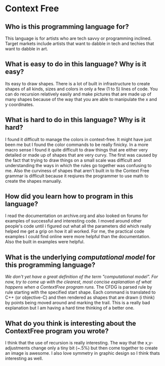 # Context Free

##  Who is this programming language for?
This language is for artists who are tech savvy or programming inclined. Target markets include artists that want to dabble in tech and techies that want to dabble in art.


## What is easy to do in this language? Why is it easy?
Its easy to draw shapes. There is a lot of built in infrastructure to create shapes of all kinds, sizes and colors in only a few (1 to 5) lines of code. You can do recursion relatively easily and make pictures that are made up of many shapes because of the way that you are able to manipulate the x and y coordinates.


## What is hard to do in this language? Why is it hard?
I found it difficult to manage the colors in context-free. It might have just been me but I found the color commands to be really finicky. In a more macro sense I found it quite difficult to draw things that are either very detailed or made up of shapes that are very curvy. The first was caused by the fact that trying to draw things on a small scale was difficult and understanding the ways in which the rules go together was confusing to me. Also the curviness of shapes that aren't built in to the Context Free grammar is difficult because it reqiures the programmer to use math to create the shapes manually.


## How did you learn how to program in this language?
I read the documentation on archive.org and also looked on forums for examples of successful and interesting code. I moved around other people's code until i figured out what all the parameters did which really helped me get a grip on how it all worked. For me, the practical code examples I could find online were more helpful than the documentation. Also the built in examples were helpful.


## What is the underlying _computational model_ for this programming language? 
_We don't yet have a great definition of the term "computational model". 
For now, try to come up with the clearest, most concise explanation of what 
happens when a ContextFree program runs._
The CFDG is parsed rule by rule starting with the specified start shape. Each command is translated to C++ (or objective-C) and then rendered as shapes that are drawn (i think) by points being moved around and marking the trail. This is a really bad explanation but I am having a hard time thinking of a better one.



## What do you think is interesting about the ContextFree program you wrote?
I think that the use of recursion is really interesting. The way that the x,y-adjustments change only a tiny bit (~.5%) but then come together to create an image is awesome. I also love symmetry in graphic design so I think thats interesting as well.


